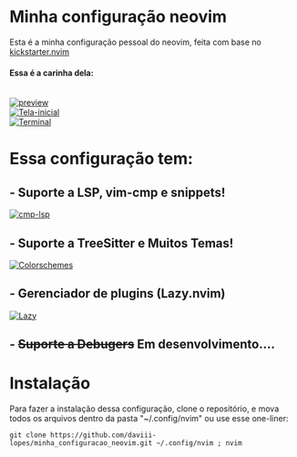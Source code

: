 # Minha configuração neovim

Esta é a minha configuração pessoal do neovim, feita com base no [kickstarter.nvim](https://github.com/nvim-lua/kickstart.nvim)

#### Essa é a carinha dela:
<br>
<a href="https://ibb.co/2MPjqsT"><img src="https://i.ibb.co/kD0hK9t/preview.png" alt="preview" border="0"></a>
<br>
<a href="https://ibb.co/PthjR4r"><img src="https://i.ibb.co/JC7tN2c/Tela-inicial.png" alt="Tela-inicial" border="0"></a>
<br>
<a href="https://ibb.co/GVsPhX6"><img src="https://i.ibb.co/hKX8qk6/Terminal.png" alt="Terminal" border="0"></a>

# Essa configuração tem:  
## - Suporte a LSP, vim-cmp e snippets!  

<a href="https://imgbb.com/"><img src="https://i.ibb.co/2hFSRgb/cmp-lsp.png" alt="cmp-lsp" border="0"></a>  
## - Suporte a TreeSitter e Muitos Temas!

<a href="https://ibb.co/BzRzY0Q"><img src="https://i.ibb.co/0D3DzH6/Colorschemes.png" alt="Colorschemes" border="0"></a>  
## - Gerenciador de plugins (Lazy.nvim)  

<a href="https://ibb.co/tpG8YCC"><img src="https://i.ibb.co/4RqP4NN/Lazy.png" alt="Lazy" border="0"></a>  

## - <s>Suporte a Debugers</s> Em desenvolvimento....

# Instalação

Para fazer a instalação dessa configuração, clone o repositório, e mova todos os arquivos dentro da pasta "~/.config/nvim"
ou use esse one-liner:  
``` 
git clone https://github.com/daviii-lopes/minha_configuracao_neovim.git ~/.config/nvim ; nvim
```
